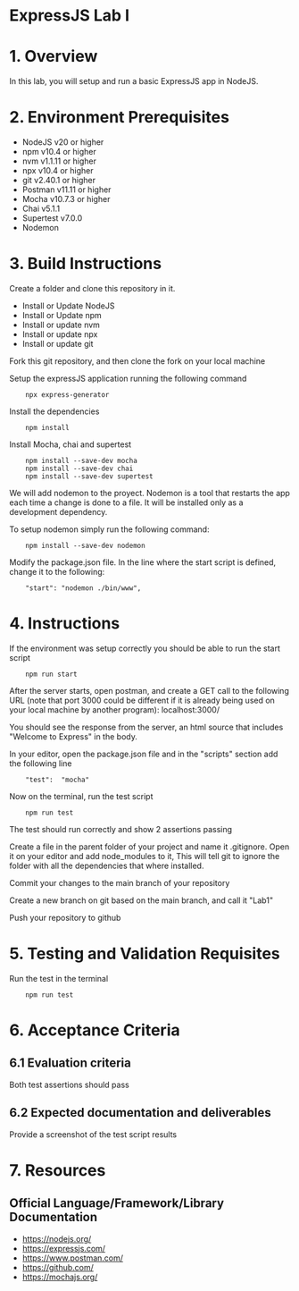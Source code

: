 # ExpressJS Lab I

# 1. Overview

In this lab, you will setup and run a basic ExpressJS app in NodeJS. 

# 2. Environment Prerequisites

* NodeJS v20 or higher
* npm v10.4 or higher
* nvm v1.1.11 or higher
* npx v10.4 or higher
* git v2.40.1 or higher
* Postman v11.11 or higher
* Mocha v10.7.3 or higher
* Chai v5.1.1
* Supertest v7.0.0
* Nodemon 

# 3. Build Instructions

  Create a folder and clone this repository in it.

- Install or Update NodeJS
- Install or Update npm
- Install or update nvm
- Install or update npx
- Install or update git

Fork this git repository, and then clone the fork on your local machine

Setup the expressJS application running the following command

        npx express-generator

Install the dependencies

        npm install

Install Mocha, chai and supertest

        npm install --save-dev mocha
        npm install --save-dev chai
        npm install --save-dev supertest

We will add nodemon to the proyect. Nodemon is a tool that restarts the app each time a change is done to a file. It will be installed only as a development dependency.

To setup nodemon simply run the following command:

        npm install --save-dev nodemon 

Modify the package.json file. In the line where the start script is defined, change it to the following:

        "start": "nodemon ./bin/www",

# 4. Instructions

If the environment was setup correctly you should be able to run the start script

        npm run start

After the server starts, open postman, and create a GET call to the following URL (note that port 3000 could be different if it is already being used on your local machine by another program): localhost:3000/ 

You should see the response from the server, an html source that includes "Welcome to Express" in the body.

In your editor, open the package.json file and in the "scripts" section add the following line

        "test":  "mocha"

Now on the terminal, run the test script

        npm run test

The test should run correctly and show 2 assertions passing

Create a file in the parent folder of your project and name it .gitignore. Open it on your editor and add node_modules to it, This will tell git to ignore the folder with all the dependencies that where installed.

Commit your changes to the main branch of your repository

Create a new branch on git based on the main branch, and call it "Lab1"

Push your repository to github
 
# 5. Testing and Validation Requisites

Run the test in the terminal

        npm run test

# 6. Acceptance Criteria

## 6.1 Evaluation criteria

Both test assertions should pass

## 6.2 Expected documentation and deliverables

Provide a screenshot of the test script results

# 7. Resources

## Official Language/Framework/Library Documentation 

- https://nodejs.org/
- https://expressjs.com/
- https://www.postman.com/
- https://github.com/
- https://mochajs.org/
